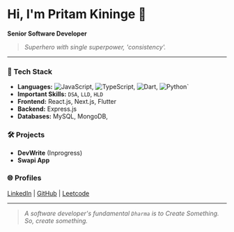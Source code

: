 # Hi, I'm Pritam Kininge 👋

**Senior Software Developer**

> _Superhero with single superpower, 'consistency'._
---

### 🚀 Tech Stack
- **Languages:** ![JavaScript](https://img.shields.io/badge/JavaScript-F0DB4F?logo=javascript), ![TypeScript](https://img.shields.io/badge/TypeScript-007ACC?logo=typescript), ![Dart](https://img.shields.io/badge/Dart-0075BA?logo=dart), ![Python](https://img.shields.io/badge/language-Python-4B8BBE?logo=python)`
- **Important Skills:** `DSA`, `LLD`, `HLD`
- **Frontend:** React.js, Next.js, Flutter
- **Backend:** Express.js
- **Databases:** MySQL, MongoDB, 

### 🛠️ Projects
- **DevWrite** (Inprogress)
- **Swapi App**


### 🌐 Profiles

[LinkedIn](https://linkedin.com/in/pritam-kininge)  |  [GitHub](https://github.com/kininge)  |  [Leetcode](https://leetcode.com/u/kininge007/)

---

> _A software developer's fundamental `Dharma` is to Create Something. So, create something._  

